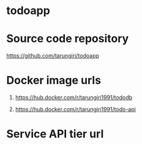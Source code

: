 # todoapp

# Source code repository
https://github.com/tarungiri/todoapp

# Docker image urls
1. https://hub.docker.com/r/tarungiri1991/tododb

2. https://hub.docker.com/r/tarungiri1991/todo-api

# Service API tier url

